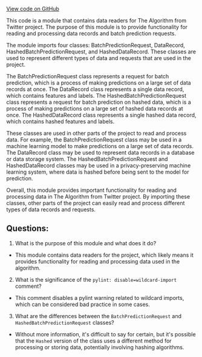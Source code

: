 [View code on GitHub](https://github.com/misbahsy/the-algorithm/twml/twml/readers/__init__.py)

This code is a module that contains data readers for The Algorithm from Twitter project. The purpose of this module is to provide functionality for reading and processing data records and batch prediction requests. 

The module imports four classes: BatchPredictionRequest, DataRecord, HashedBatchPredictionRequest, and HashedDataRecord. These classes are used to represent different types of data and requests that are used in the project. 

The BatchPredictionRequest class represents a request for batch prediction, which is a process of making predictions on a large set of data records at once. The DataRecord class represents a single data record, which contains features and labels. The HashedBatchPredictionRequest class represents a request for batch prediction on hashed data, which is a process of making predictions on a large set of hashed data records at once. The HashedDataRecord class represents a single hashed data record, which contains hashed features and labels. 

These classes are used in other parts of the project to read and process data. For example, the BatchPredictionRequest class may be used in a machine learning model to make predictions on a large set of data records. The DataRecord class may be used to represent data records in a database or data storage system. The HashedBatchPredictionRequest and HashedDataRecord classes may be used in a privacy-preserving machine learning system, where data is hashed before being sent to the model for prediction. 

Overall, this module provides important functionality for reading and processing data in The Algorithm from Twitter project. By importing these classes, other parts of the project can easily read and process different types of data records and requests.
## Questions: 
 1. What is the purpose of this module and what does it do?
- This module contains data readers for the project, which likely means it provides functionality for reading and processing data used in the algorithm.

2. What is the significance of the `pylint: disable=wildcard-import` comment?
- This comment disables a pylint warning related to wildcard imports, which can be considered bad practice in some cases.

3. What are the differences between the `BatchPredictionRequest` and `HashedBatchPredictionRequest` classes?
- Without more information, it's difficult to say for certain, but it's possible that the `Hashed` version of the class uses a different method for processing or storing data, potentially involving hashing algorithms.